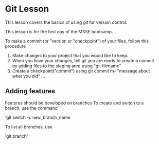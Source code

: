 # Git Lesson 

This lesson covers the basics of using git for version control. 

This lesson is for the first day of the MSSE bootcamp.

To make a commit (or "version or "checkpoint") of your files,
follow this procedure 

1. Make changes to your project that you would like to keep.
2. When you have your changes, tell git you are ready to create a commit by adding  files to the staging area using "git filename"
3. Create a checkpoint("commit") using git commit m- "message about what you did"
...
## Adding features 
Features should be developed on branches 
To create and switch to a branch, use the command 

'git switch -c new_branch_name 

To list all branches, use 

'git branch' 